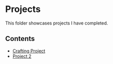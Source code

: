 # Projects
This folder showcases projects I have completed.
## Contents
* [Crafting Project](crafting_project.py)
* [Project 2](project_2)
